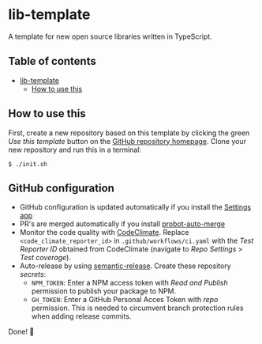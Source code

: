# lib-template

A template for new open source libraries written in TypeScript.

## Table of contents

<!-- START doctoc generated TOC please keep comment here to allow auto update -->
<!-- DON'T EDIT THIS SECTION, INSTEAD RE-RUN doctoc TO UPDATE -->

- [lib-template](#lib-template)
  - [How to use this](#how-to-use-this)

<!-- END doctoc generated TOC please keep comment here to allow auto update -->

## How to use this

First, create a new repository based on this template by clicking the green
_Use this template_ button on the
[GitHub repository homepage](https://github.com/hongaar/lib-template). Clone
your new repository and run this in a terminal:

```
$ ./init.sh
```

## GitHub configuration

- GitHub configuration is updated automatically if you install the
  [Settings app](https://github.com/apps/settings)
- PR's are merged automatically if you install
  [probot-auto-merge](https://github.com/apps/probot-auto-merge)
- Monitor the code quality with [CodeClimate](https://codeclimate.com/oss/).
  Replace `<code_climate_reporter_id>` in `.github/workflows/ci.yaml` with the
  _Test Reporter ID_ obtained from CodeClimate (navigate to _Repo Settings_ >
  _Test coverage_).
- Auto-release by using
  [semantic-release](https://github.com/semantic-release/semantic-release).
  Create these repository _secrets_:
  - `NPM_TOKEN`: Enter a NPM access token with _Read and Publish_ permission to
    publish your package to NPM.
  - `GH_TOKEN`: Enter a GitHub Personal Acces Token with _repo_ permission. This
    is needed to circumvent branch protection rules when adding release commits.

Done! 🎉
